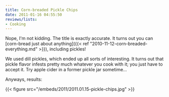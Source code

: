 ```yaml
---
title: Corn-breaded Pickle Chips
date: 2011-01-16 04:55:50
reviews/lists:
- Cooking
---
```

Nope, I'm not kidding. The title is exactly accurate. It turns out you can [corn-bread just about anything]({{< ref "2010-11-12-corn-breaded-everything.md" >}}), including pickles!

<!--more-->

We used dill pickles, which ended up all sorts of interesting. It turns out that pickle flavor infests pretty much whatever you cook with it; you just have to accept it. Try apple cider in a former pickle jar sometime...

Anyways, results:

{{< figure src="/embeds/2011/2011.01.15-pickle-chips.jpg" >}}